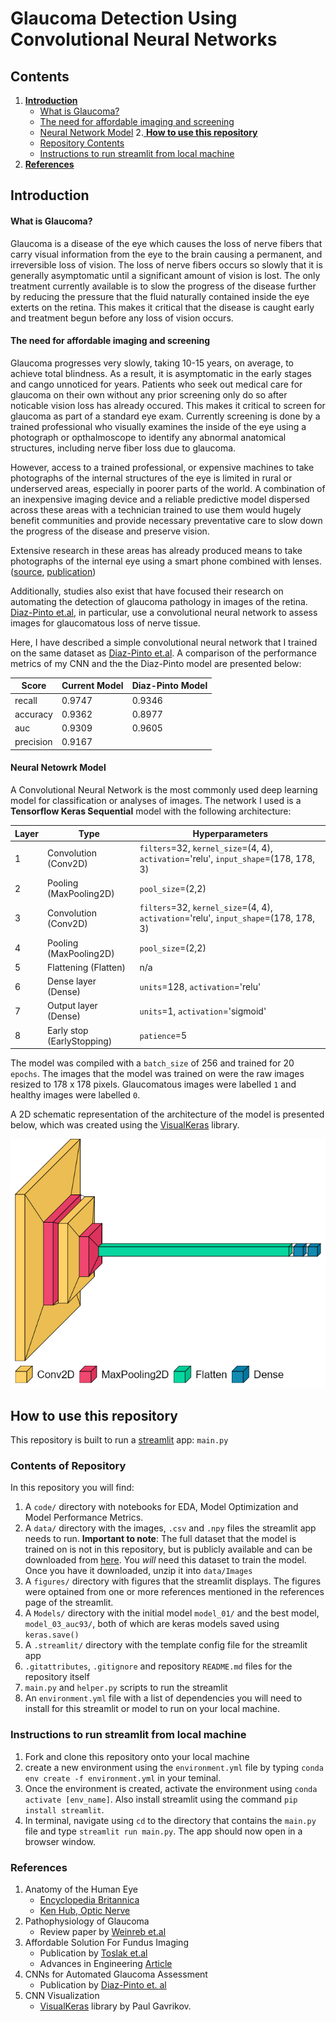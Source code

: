 # Glaucoma Detection Using Convolutional Neural Networks


## Contents
1. [**Introduction**](#introduction)
    - [What is Glaucoma?](#what-is-glaucoma?)
    - [The need for affordable imaging and screening](#problem-statement)
    - [Neural Network Model](#model)
2.[ **How to use this repository**](#how-to)
    - [Repository Contents](#rep-contents)
    - [Instructions to run streamlit from local machine](#streamlit)
3. [**References**](#ref)

<a id='introduction'></a>
## Introduction

<a id='what-is-glaucoma?'></a>
#### What is Glaucoma?
Glaucoma is a disease of the eye which causes the loss of nerve fibers that carry visual information from the eye to the brain causing a permanent, and irreversible loss of vision. The loss of nerve fibers occurs so slowly that it is generally asymptomatic until a significant amount of vision is lost. The only treatment currently available is to slow the progress of the disease further by reducing the pressure that the fluid naturally contained inside the eye exterts on the retina. This makes it critical that the disease is caught early and treatment begun before any loss of vision occurs.

<a id='problem-statement'></a>
#### The need for affordable imaging and screening

Glaucoma progresses very slowly, taking 10-15 years, on average, to achieve total blindness. As a result, it is asymptomatic in the early stages and cango unnoticed for years. Patients who seek out medical care for glaucoma on their own without any prior screening only do so after noticable vision loss has already occured. This makes it critical to screen for glaucoma as part of a standard eye exam. Currently screening is done by a trained professional who visually examines the inside of the eye using a photograph or opthalmoscope to identify any abnormal anatomical structures, including nerve fiber loss due to glaucoma. 
    
However, access to a trained professional, or expensive machines to take photographs of the internal structures of the eye is limited in rural or underserved areas, especially in poorer parts of the world. A combination of an inexpensive imaging device and a reliable predictive model dispersed across these areas with a technician trained to use them would hugely benefit communities and provide necessary preventative care to slow down the progress of the disease and preserve vision.  
    
Extensive research in these areas has already produced means to take photographs of the internal eye using a smart phone combined with lenses. ([source](https://advanceseng.com/miniaturized-indirect-ophthalmoscopy-foster-smartphone-wide-field-fundus-photography/), [publication](https://www.ncbi.nlm.nih.gov/pmc/articles/PMC4951186/))

Additionally, studies also exist that have focused their research on automating the detection of glaucoma pathology in images of the retina. [Diaz-Pinto et.al](https://biomedical-engineering-online.biomedcentral.com/articles/10.1186/s12938-019-0649-y#Sec2), in particular, use a convolutional neural network to assess images for glaucomatous loss of nerve tissue. 
    
Here, I have described a simple convolutional neural network that I trained on the same dataset as [Diaz-Pinto et.al](https://biomedical-engineering-online.biomedcentral.com/articles/10.1186/s12938-019-0649-y#Sec2). A comparison of the performance metrics of my CNN and the the Diaz-Pinto model are presented below:

Score | Current Model | Diaz-Pinto Model |
------|---------------|------------------|
recall|0.9747|0.9346|
accuracy|0.9362|0.8977|
auc| 0.9309|0.9605|
precision| 0.9167| <NA>

<a id='model'></a>
#### Neural Netowrk Model

A Convolutional Neural Network is the most commonly used deep learning model for classification or analyses of images. The network I used is a __Tensorflow Keras Sequential__ model with the following architecture:  
    
Layer | Type | Hyperparameters |
------|------|-------------|
1| Convolution (Conv2D) | `filters`=32, `kernel_size`=(4, 4), `activation`='relu', `input_shape`=(178, 178, 3)
2| Pooling (MaxPooling2D)| `pool_size`=(2,2)
3| Convolution (Conv2D) | `filters`=32, `kernel_size`=(4, 4), `activation`='relu', `input_shape`=(178, 178, 3)
4| Pooling (MaxPooling2D)| `pool_size`=(2,2)
5| Flattening (Flatten)| n/a
6| Dense layer (Dense) | `units`=128, `activation`='relu'
7| Output layer (Dense)| `units`=1, `activation`='sigmoid'
8| Early stop (EarlyStopping)| `patience`=5
    

The model was compiled with a `batch_size` of 256 and trained for 20 `epochs`. The images that the model was trained on were the raw images resized to 178 x 178 pixels. Glaucomatous images were labelled `1` and healthy images were labelled `0`. 
    
A 2D schematic representation of the architecture of the model is presented below, which was created using the [VisualKeras](https://github.com/paulgavrikov/visualkeras) library.

<img src="figures/model_03_auc93.png" width=600 />
 
<a id='how-to'></a>    
## How to use this repository

This repository is built to run a [streamlit](https://streamlit.io/) app: `main.py`

<a id='rep-contents'></a>     
### Contents of Repository
In this repository you will find: 
1. A `code/` directory with notebooks for EDA, Model Optimization and Model Performance Metrics.
2. A `data/` directory with the images, `.csv` and `.npy` files the streamlit app needs to run. **Important to note**: The full dataset that the model is trained on is not in this repository, but is publicly available and can be downloaded from [here](https://figshare.com/s/c2d31f850af14c5b5232). You *will*  need this dataset to train the model. Once you have it downloaded, unzip it into `data/Images`
3. A `figures/` directory with figures that the streamlit displays. The figures were optained from one or more references mentioned in the references page of the streamlit. 
4. A `Models/` directory with the initial model `model_01/` and the best model, `model_03_auc93/`, both of which are keras models saved using `keras.save()`
5. A `.streamlit/` directory with the template config file for the streamlit app
6. `.gitattributes`, `.gitignore` and repository `README.md` files for the repository itself
7. `main.py` and `helper.py` scripts to run the streamlit
8. An `environment.yml` file with a list of dependencies you will need to install for this streamlit or model to run on your local machine. 

<a id='streamlit'></a>
### Instructions to run streamlit from local machine

1. Fork and clone this repository onto your local machine
2. create a new environment using the `environment.yml` file by typing `conda env create -f environment.yml` in your teminal. 
3. Once the environment is created, activate the environment using `conda activate [env_name]`. Also install streamlit using the command `pip install streamlit`.
4. In terminal, navigate using `cd` to the directory that contains the `main.py` file and type `streamlit run main.py`. The app should now open in a browser window. 

<a id='ref'></a>
### References
1. Anatomy of the Human Eye
    - [Encyclopedia Britannica](https://www.britannica.com/science/human-eye)
    - [Ken Hub, Optic Nerve](https://www.kenhub.com/en/library/anatomy/the-optic-nerve)
2. Pathophysiology of Glaucoma
    - Review paper by [Weinreb et.al](https://www.ncbi.nlm.nih.gov/pmc/articles/PMC4523637)
3. Affordable Solution For Fundus Imaging
    - Publication by [Toslak et.al](https://www.ncbi.nlm.nih.gov/pmc/articles/PMC4951186/)
    - Advances in Engineering [Article](https://advanceseng.com/miniaturized-indirect-ophthalmoscopy-foster-smartphone-wide-field-fundus-photography/)
4. CNNs for Automated Glaucoma Assessment
    - Publication by [Diaz-Pinto et. al](https://biomedical-engineering-online.biomedcentral.com/articles/10.1186/s12938-019-0649-y#Sec2)
5. CNN Visualization
    - [VisualKeras](https://github.com/paulgavrikov/visualkeras) library by Paul Gavrikov.
